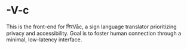 # -V-c
This is the front-end for निरVāc, a sign language translator prioritizing privacy and accessibility. Goal is to foster human connection through a minimal, low-latency interface.
